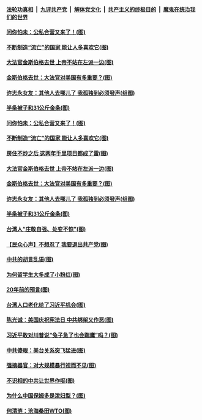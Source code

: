 ####  [法轮功真相](../../../../basic/blob/master/README.md?t=09211103) &nbsp;|&nbsp; [九评共产党](../../../../9ping.md/blob/master/README.md?t=09211103) &nbsp;|&nbsp; [解体党文化](../../../../jtdwh.md/blob/master/README.md?t=09211103)  &nbsp;|&nbsp; [共产主义的终极目的](../../../../gczydzjmd.md/blob/master/README.md?t=09211103) &nbsp;|&nbsp; [魔鬼在统治我们的世界](../../../../mgztzwmdsj.md/blob/master/README.md?t=09211103) 

#### [问你怕未：公私合营又来了！(图)](../pages/p4/946745.md?t=09211103) 

#### [不断制造“流亡”的国家 能让人多喜欢它(图)](../pages/p4/946748.md?t=09211103) 

#### [大法官金斯伯格去世 上帝不站在左派一边(图)](../pages/p4/946743.md?t=09211103) 

#### [金斯伯格去世：大法官对美国有多重要？(图)](../pages/p4/946742.md?t=09211103) 

#### [许志永女友：其他人去哪儿了 我孤独到必须發声(组图)](../pages/p4/946741.md?t=09211103) 

#### [半条被子和31公斤金条(图)](../pages/p4/946677.md?t=09211103) 

#### [问你怕未：公私合营又来了！(图)](../pages/p4/946745.md?t=09211103) 

#### [不断制造“流亡”的国家 能让人多喜欢它(图)](../pages/p4/946748.md?t=09211103) 

#### [房住不炒之后 这两年手里项目都成了雷(图)](../pages/p4/946746.md?t=09211103) 

#### [大法官金斯伯格去世 上帝不站在左派一边(图)](../pages/p4/946743.md?t=09211103) 

#### [金斯伯格去世：大法官对美国有多重要？(图)](../pages/p4/946742.md?t=09211103) 

#### [许志永女友：其他人去哪儿了 我孤独到必须發声(组图)](../pages/p4/946741.md?t=09211103) 

#### [半条被子和31公斤金条(图)](../pages/p4/946677.md?t=09211103) 

#### [台湾人“庄敬自强、处变不惊”(图)](../pages/p4/946668.md?t=09211103) 

#### [【民众心声】不想忍了 我要退出共产党(图)](../pages/p4/946295.md?t=09211103) 

#### [中共的胡言乱语(图)](../pages/p4/946678.md?t=09211103) 

#### [为何留学生大多成了小粉红(图)](../pages/p4/946674.md?t=09211103) 

#### [20年前的预言(图)](../pages/p4/946568.md?t=09211103) 

#### [台湾人口老化给了习近平机会(图)](../pages/p4/946573.md?t=09211103) 

#### [陈光诚：美国庆祝宪法日 中共绑架又作恶(图)](../pages/p4/946581.md?t=09211103) 

#### [习近平敢对川普说“兔子急了也会踹鹰”吗？(图)](../pages/p4/946585.md?t=09211103) 

#### [中共傻眼：美台关系突飞猛进(图)](../pages/p4/946563.md?t=09211103) 

#### [强摘器官：对大规模暴行视而不见(图)](../pages/p4/946562.md?t=09211103) 

#### [不识相的中共让世界作呕(图)](../pages/p4/946463.md?t=09211103) 

#### [为什么中国保姆多是泼妇型？(图)](../pages/p4/946469.md?t=09211103) 

#### [何清涟：沧海桑田WTO(图)](../pages/p4/946462.md?t=09211103) 

